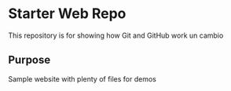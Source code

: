 # Starter Web Repo

This repository is for showing how Git and GitHub work un cambio

## Purpose

Sample website with plenty of files for demos